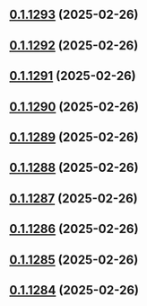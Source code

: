 ## [0.1.1293](https://github.com/binary-braids/terraform-oracle/compare/v0.1.1292...v0.1.1293) (2025-02-26)



## [0.1.1292](https://github.com/binary-braids/terraform-oracle/compare/v0.1.1291...v0.1.1292) (2025-02-26)



## [0.1.1291](https://github.com/binary-braids/terraform-oracle/compare/v0.1.1290...v0.1.1291) (2025-02-26)



## [0.1.1290](https://github.com/binary-braids/terraform-oracle/compare/v0.1.1289...v0.1.1290) (2025-02-26)



## [0.1.1289](https://github.com/binary-braids/terraform-oracle/compare/v0.1.1288...v0.1.1289) (2025-02-26)



## [0.1.1288](https://github.com/binary-braids/terraform-oracle/compare/v0.1.1287...v0.1.1288) (2025-02-26)



## [0.1.1287](https://github.com/binary-braids/terraform-oracle/compare/v0.1.1286...v0.1.1287) (2025-02-26)



## [0.1.1286](https://github.com/binary-braids/terraform-oracle/compare/v0.1.1285...v0.1.1286) (2025-02-26)



## [0.1.1285](https://github.com/binary-braids/terraform-oracle/compare/v0.1.1284...v0.1.1285) (2025-02-26)



## [0.1.1284](https://github.com/binary-braids/terraform-oracle/compare/v0.1.1283...v0.1.1284) (2025-02-26)



